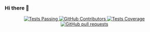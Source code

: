 ### Hi there 👋
<p align="center">
    <a href="https://github.com/MAIA332/github-readme-stats/actions">
      <img alt="Tests Passing" src="https://github.com/MAIA332/github-readme-stats/workflows/Test/badge.svg" />
    </a>
    <a href="https://github.com/MAIA332/github-readme-stats/graphs/contributors">
      <img alt="GitHub Contributors" src="https://img.shields.io/github/contributors/MAIA332/github-readme-stats" />
    </a>
    <a href="https://codecov.io/gh/MAIA332/github-readme-stats">
      <img alt="Tests Coverage" src="https://codecov.io/gh/MAIA332/github-readme-stats/branch/master/graph/badge.svg" />
    </a>
    <a href="https://github.com/MAIA332/github-readme-stats/pulls">
      <img alt="GitHub pull requests" src="https://img.shields.io/github/issues-pr/MAIA332/github-readme-stats?color=0088ff" />
    </a>
</p>

<!--
**MAIA332/MAIA332** is a ✨ _special_ ✨ repository because its `README.md` (this file) appears on your GitHub profile.

Here are some ideas to get you started:

- 🔭 I’m currently working on ...
- 🌱 I’m currently learning ...
- 👯 I’m looking to collaborate on ...
- 🤔 I’m looking for help with ...
- 💬 Ask me about ...
- 📫 How to reach me: ...
- 😄 Pronouns: ...
- ⚡ Fun fact: ...
-->
